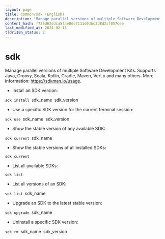 ```yaml
---
layout: page
title: common/sdk (English)
description: "Manage parallel versions of multiple Software Development Kits."
content_hash: f725d62ddca5fae0de7111d0dbc3d8d2af057cee
last_modified_at: 2024-02-15
tldri18n_status: 2
---
```

# sdk

Manage parallel versions of multiple Software Development Kits.
Supports Java, Groovy, Scala, Kotlin, Gradle, Maven, Vert.x and many others.
More information: <https://sdkman.io/usage>.

- Install an SDK version:

`sdk install `<span class="tldr-var badge badge-pill bg-dark-lm bg-white-dm text-white-lm text-dark-dm font-weight-bold">sdk_name</span>` `<span class="tldr-var badge badge-pill bg-dark-lm bg-white-dm text-white-lm text-dark-dm font-weight-bold">sdk_version</span>

- Use a specific SDK version for the current terminal session:

`sdk use `<span class="tldr-var badge badge-pill bg-dark-lm bg-white-dm text-white-lm text-dark-dm font-weight-bold">sdk_name</span>` `<span class="tldr-var badge badge-pill bg-dark-lm bg-white-dm text-white-lm text-dark-dm font-weight-bold">sdk_version</span>

- Show the stable version of any available SDK:

`sdk current `<span class="tldr-var badge badge-pill bg-dark-lm bg-white-dm text-white-lm text-dark-dm font-weight-bold">sdk_name</span>

- Show the stable versions of all installed SDKs:

`sdk current`

- List all available SDKs:

`sdk list`

- List all versions of an SDK:

`sdk list `<span class="tldr-var badge badge-pill bg-dark-lm bg-white-dm text-white-lm text-dark-dm font-weight-bold">sdk_name</span>

- Upgrade an SDK to the latest stable version:

`sdk upgrade `<span class="tldr-var badge badge-pill bg-dark-lm bg-white-dm text-white-lm text-dark-dm font-weight-bold">sdk_name</span>

- Uninstall a specific SDK version:

`sdk rm `<span class="tldr-var badge badge-pill bg-dark-lm bg-white-dm text-white-lm text-dark-dm font-weight-bold">sdk_name</span>` `<span class="tldr-var badge badge-pill bg-dark-lm bg-white-dm text-white-lm text-dark-dm font-weight-bold">sdk_version</span>
